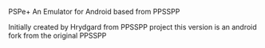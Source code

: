 
PSPe+ An Emulator for Android based from PPSSPP

Initially created by Hrydgard from PPSSPP project this version is an android fork from the original PPSSPP

